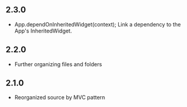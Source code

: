 
## 2.3.0
- App.dependOnInheritedWidget(context); Link a dependency to the App's InheritedWidget.

## 2.2.0
- Further organizing files and folders 

## 2.1.0
- Reorganized source by MVC pattern